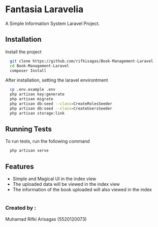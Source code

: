
# Fantasia Laravelia

A Simple Information System Laravel Project.


## Installation

Install the project

```bash
  git clone https://github.com/rifkisagas/Book-Management-Laravel
  cd Book-Management-Laravel
  composer Install
```
    
After installation, setting the laravel environtment
```bash
  cp .env.example .env
  php artisan key:generate
  php artisan migrate
  php artisan db:seed --class=CreateRolesSeeder
  php artisan db:seed --class=CreateUsersSeeder
  php artisan storage:link
```


## Running Tests

To run tests, run the following command

```bash
  php artisan serve
```


## Features

- Simple and Magical UI in the index view
- The uploaded data will be viewed in the index view
- The information of the book uploaded will also viewed in the index



#
### Created by :
Muhamad Rifki Arisagas (5520120073)
